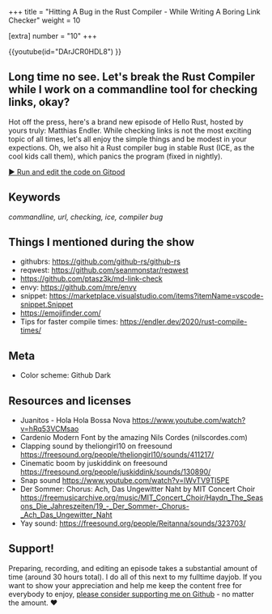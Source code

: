 +++
title = "Hitting A Bug in the Rust Compiler - While Writing A Boring Link Checker"
weight = 10

[extra]
number = "10"
+++

{{youtube(id="DArJCR0HDL8") }}

## Long time no see. Let's break the Rust Compiler while I work on a commandline tool for checking links, okay?

Hot off the press, here's a brand new episode of Hello Rust, hosted by yours truly: Matthias Endler. While checking links is not the most exciting topic of all times, let's all enjoy the simple things and be modest in your expections. Oh, we also hit a Rust compiler bug in stable Rust (ICE, as the cool kids call them), which panics the program (fixed in nightly).

<!-- more -->

<a target="_blank" class="button"
href="https://gitpod.io/#https://github.com/hello-rust/show/tree/master/episode/10">&#x25b6;
Run and edit the code on Gitpod</a>

## Keywords

_commandline, url, checking, ice, compiler bug_

## Things I mentioned during the show

- githubrs: https://github.com/github-rs/github-rs
- reqwest: https://github.com/seanmonstar/reqwest
- https://github.com/ptasz3k/md-link-check
- envy: https://github.com/mre/envy
- snippet: https://marketplace.visualstudio.com/items?itemName=vscode-snippet.Snippet
- https://emojifinder.com/
- Tips for faster compile times: https://endler.dev/2020/rust-compile-times/

## Meta

- Color scheme: Github Dark

## Resources and licenses

- Juanitos - Hola Hola Bossa Nova https://www.youtube.com/watch?v=hRq53VCMsao
- Cardenio Modern Font by the amazing Nils Cordes (nilscordes.com)
- Clapping sound by theliongirl10 on freesound https://freesound.org/people/theliongirl10/sounds/411217/
- Cinematic boom by juskiddink on freesound https://freesound.org/people/juskiddink/sounds/130890/
- Snap sound https://www.youtube.com/watch?v=lWvTV9Tl5PE
- Der Sommer: Chorus: Ach, Das Ungewitter Naht by MIT Concert Choir https://freemusicarchive.org/music/MIT_Concert_Choir/Haydn_The_Seasons_Die_Jahreszeiten/19_-_Der_Sommer-_Chorus-_Ach_Das_Ungewitter_Naht
- Yay sound: https://freesound.org/people/Reitanna/sounds/323703/

## Support!

Preparing, recording, and editing an episode takes a substantial amount of time
(around 30 hours total). I do all of this next to my fulltime dayjob.
If you want to show your appreciation and help me keep the content free
for everybody to enjoy, [please consider supporting me on
Github](https://github.com/sponsors/mre) - no matter the amount. ❤️
